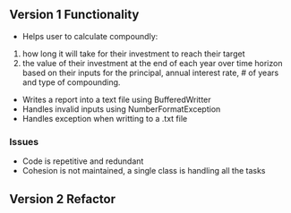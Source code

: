 ## Version 1 Functionality
 - Helps user to calculate compoundly:  
 1. how long it will take for their investment to reach their target  
 2. the value of their investment at the end of each year over time horizon  
  based on their inputs for the principal, annual interest rate, # of years and type of compounding.
 - Writes a report into a text file using BufferedWritter
 - Handles invalid inputs using NumberFormatException
 - Handles exception when writting to a .txt file

### Issues
 - Code is repetitive and redundant
 - Cohesion is not maintained, a single class is handling all the tasks

 ## Version 2 Refactor
 


